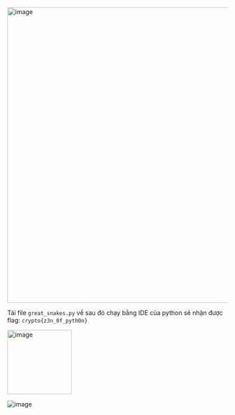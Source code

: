 <img width="676" alt="image" src="https://github.com/Vanmaxohp/EHC_Training_CryptoHack/assets/90485791/3157628b-73a2-419b-a6fe-a9f36d890bb1">

Tải file `great_snakes.py` về sau đó chạy bằng IDE của python sẽ nhận được flag: `crypto{z3n_0f_pyth0n}`

<img width="147" alt="image" src="https://github.com/Vanmaxohp/EHC_Training_CryptoHack/assets/90485791/cbbfb456-9c0a-465f-bb5c-ef389d02e39b">



![image](https://github.com/Vanmaxohp/EHC_Training_CryptoHack/assets/90485791/ba1fa308-c172-4b94-8880-9bf0a94012f1)
